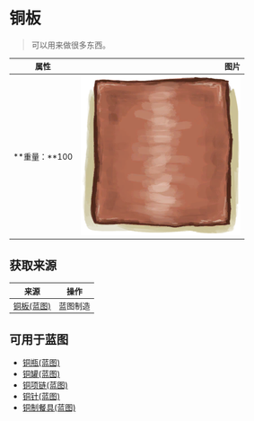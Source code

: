 # 铜板  
> 可以用来做很多东西。  
  
  属性  |   图片   
 ----  |  ----:   
 **重量：**100  |  ![](Sprite/CopperSheet.png)   
  
## 获取来源  
来源  |  操作  
----  |  ----  
[铜板(蓝图)](Bp_CopperSheet.md)  |  蓝图制造  
## 可用于蓝图  
- [铜瓶(蓝图)](Bp_CopperBottle.md)  
- [铜罐(蓝图)](Bp_CopperJar.md)  
- [铜项链(蓝图)](Bp_CopperNecklace.md)  
- [铜针(蓝图)](Bp_CopperNeedles.md)  
- [铜制餐具(蓝图)](Bp_EatingUtensilsCopper.md)  
  
  
